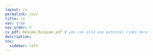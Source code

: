 ```yaml
---
layout: cv
permalink: /cv/
title: cv
nav: true
nav_order: 5
cv_pdf: Resume_Ruiquan.pdf # you can also use external links here
description:
toc:
  sidebar: left
---
```

